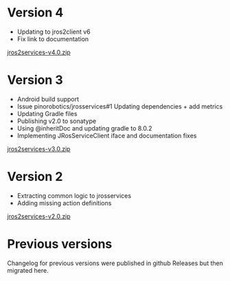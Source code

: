 # Version 4

- Updating to jros2client v6
- Fix link to documentation

[jros2services-v4.0.zip](https://github.com/pinorobotics/jros2services/raw/main/jros2services/release/jros2services-v4.0.zip)

# Version 3

- Android build support
- Issue pinorobotics/jrosservices#1 Updating dependencies + add metrics
- Updating Gradle files
- Publishing v2.0 to sonatype
- Using @inheritDoc and updating gradle to 8.0.2
- Implementing JRosServiceClient iface and documentation fixes

[jros2services-v3.0.zip](https://github.com/pinorobotics/jros2services/raw/main/jros2services/release/jros2services-v3.0.zip)

# Version 2

- Extracting common logic to jrosservices
- Adding missing action definitions

[jros2services-v2.0.zip](https://github.com/pinorobotics/jros2services/raw/main/jros2services/release/jros2services-v2.0.zip)

# Previous versions

Changelog for previous versions were published in github Releases but then migrated here.

